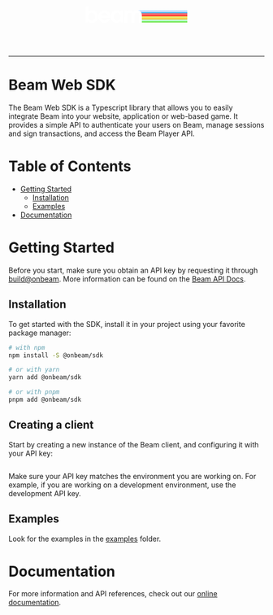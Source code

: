 <div align="center">
  <svg height="134" width="200" fill="none" viewBox="0 0 418 67" xmlns="http://www.w3.org/2000/svg"><path d="M224 40H418V53H228.452L224 40Z" fill="url(#paint0_linear_0_1)"></path><path d="M212 15H418V28H216.964L212 15Z" fill="url(#paint1_linear_0_1)"></path><path d="M229 53H418V65H229L229 53Z" fill="url(#paint2_linear_0_1)"></path><path d="M220 28H418V40H220V28Z" fill="url(#paint3_linear_0_1)"></path><path d="M220 28H418V40H220V28Z" fill="url(#paint4_linear_0_1)"></path><path d="M0 65.409H10.5159V59.4868C13.3603 62.7573 17.4115 67 26.6344 67C44.132 67 50.4242 50.471 50.4242 40.6596C50.4242 27.6662 40.9428 14.6728 26.3758 14.6728C21.0317 14.6728 15.429 16.7058 11.464 20.7718V0H0V65.409ZM10.7744 40.2177C10.7744 33.058 16.2047 25.4565 24.9966 25.4565C32.237 25.4565 38.9603 31.2018 38.9603 40.748C38.9603 50.2942 32.6681 56.2164 25.1691 56.2164C18.4459 56.2164 10.7744 51.0897 10.7744 40.2177Z" fill="white"></path><path d="M101.293 46.1398C101.638 44.5488 101.983 42.5158 101.983 40.2177C101.983 27.843 92.9321 14.6728 77.2445 14.6728C62.0742 14.6728 52.0754 27.1359 52.0754 41.0132C52.0754 55.3325 62.7637 67 77.3307 67C88.6223 67 97.6727 58.7797 100.431 49.9406H88.3636C86.2087 54.0066 82.4162 56.2164 77.3307 56.2164C69.1422 56.2164 64.66 49.3219 64.1428 46.1398H101.293ZM63.798 36.6821C65.9529 27.5778 72.6762 25.4565 77.3307 25.4565C83.4506 25.4565 88.9671 28.8153 90.26 36.6821H63.798Z" fill="white"></path><path d="M153.928 16.3522H143.412V22.5396H143.24C142.895 21.8325 137.12 14.6728 127.38 14.6728C114.106 14.6728 103.418 25.5448 103.418 40.5712C103.418 56.9235 114.364 67 126.69 67C132.724 67 139.792 63.7295 143.412 59.31V65.409H153.928V16.3522ZM143.067 40.748C143.067 49.8522 137.034 56.2164 129.104 56.2164C120.915 56.2164 114.882 49.4103 114.882 41.1016C114.882 33.7652 119.708 25.4565 129.104 25.4565C135.913 25.4565 143.067 30.5831 143.067 40.748Z" fill="white"></path><path d="M159.199 65.409H170.663V40.9248C170.663 35.7098 170.663 25.4565 179.8 25.4565C186.868 25.4565 189.368 31.467 189.368 38.1847V65.409H200.832V40.9248C200.832 37.8311 200.745 32.9697 202.556 30.0528C204.193 27.2243 207.296 25.4565 210.486 25.4565C219.536 25.4565 219.536 35.3562 219.536 38.1847V65.409H231V36.7704C231 29.5224 229.276 24.8377 227.38 22.2744C225.656 19.7995 221.001 14.6728 211.606 14.6728C208.244 14.6728 201.177 15.0264 196.177 22.3628C191.695 15.2916 184.972 14.6728 182.386 14.6728C174.111 14.6728 170.836 18.9156 169.888 20.5066H169.715V16.3522H159.199V65.409Z" fill="white"></path><defs><linearGradient id="paint0_linear_0_1" gradientUnits="userSpaceOnUse" x1="315.348" x2="315.348" y1="46.825" y2="61.3281"><stop stop-color="#F1E869"></stop><stop offset="0.328125" stop-color="#FEA514"></stop><stop offset="0.598958" stop-color="#FF4539"></stop></linearGradient><linearGradient id="paint1_linear_0_1" gradientUnits="userSpaceOnUse" x1="315.74" x2="315.739" y1="21.825" y2="36.3281"><stop stop-color="#BBDBFF"></stop><stop offset="0.328125" stop-color="#139EDD"></stop><stop offset="0.598958" stop-color="#B9F7EA"></stop></linearGradient><linearGradient id="paint2_linear_0_1" gradientUnits="userSpaceOnUse" x1="315.374" x2="315.373" y1="59.3" y2="72.6875"><stop stop-color="#BBFFCA"></stop><stop offset="0.328125" stop-color="#48DD13"></stop><stop offset="0.598958" stop-color="#008805"></stop></linearGradient><linearGradient id="paint3_linear_0_1" gradientUnits="userSpaceOnUse" x1="315.19" x2="315.19" y1="29.4815" y2="40.4815"><stop stop-color="#FF6A9A"></stop><stop offset="0.529819" stop-color="#FF5544"></stop><stop offset="0.955545" stop-color="#E63E33"></stop></linearGradient><linearGradient id="paint4_linear_0_1" gradientUnits="userSpaceOnUse" x1="313.232" x2="313.231" y1="34.3" y2="47.6875"><stop stop-color="#FF6B6B"></stop><stop offset="0.328125" stop-color="#FE1414"></stop><stop offset="0.598958" stop-color="#8E0900"></stop></linearGradient></defs></svg>
</div>

---

# Beam Web SDK
The Beam Web SDK is a Typescript library that allows you to easily integrate Beam into your website, application or web-based game. It provides a simple API to authenticate your users on Beam, manage sessions and sign transactions, and access the Beam Player API.


# Table of Contents

- [Getting Started](#getting-started)
  - [Installation](#installation)
  - [Examples](#examples)
- [Documentation](#online-documentation)

# Getting Started

Before you start, make sure you obtain an API key by requesting it through [build@onbeam](mailto:build@onbeam). More information can be found on the [Beam API Docs](https://docs.onbeam.com/service).

## Installation

To get started with the SDK, install it in your project using your favorite package manager:

```bash
# with npm
npm install -S @onbeam/sdk

# or with yarn
yarn add @onbeam/sdk

# or with pnpm
pnpm add @onbeam/sdk
```

## Creating a client

Start by creating a new instance of the Beam client, and configuring it with your API key:


```typescript

```

Make sure your API key matches the environment you are working on. For example, if you are working on a development environment, use the development API key.

## Examples
Look for the examples in the [examples](./packages/examples) folder.

# Documentation

For more information and API references, check out our [online documentation](https://docs.onbeam.com).